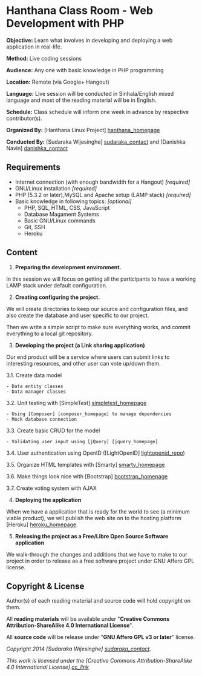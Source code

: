 Hanthana Class Room - Web Development with PHP
==============================================

__Objective:__ Learn what involves in developing and deploying a web
application in real-life.

__Method:__ Live coding sessions

__Audience:__ Any one with basic knowledge in PHP programming

__Location:__ Remote (via Google+ Hangout)

__Language:__ Live session will be conducted in Sinhala/English mixed
language and most of the reading material will be in English.

__Schedule:__ Class schedule will inform one week in advance by respective contributor(s).

__Organized By:__ [Hanthana Linux Project] [hanthana_homepage]

__Conducted By:__ [Sudaraka Wijesinghe] [sudaraka_contact] and [Danishka Navin]
[danishka_contact]


Requirements
------------

  - Internet connection (with enough bandwidth for a Hangout) _[required]_
  - GNU/Linux installation  _[required]_
  - PHP (5.3.2 or later),MySQL and Apache setup (LAMP stack) _[required]_
  - Basic knowledge in following topics: _[optional]_
    - PHP, SQL, HTML, CSS, JavaScript
    - Database Magament Systems
    - Basic GNU/Linux commands
    - Git, SSH
    - Heroku

Content
-------

1. __Preparing the development environment.__

  In this session we will focus on getting all the participants to have a
  working LAMP stack under default configuration.

2. __Creating configuring the project.__

  We will create directories to keep our source and configuration files, and
  also create the database and user specific to our project.

  Then we write a simple script to make sure everything works, and commit
  everything to a local git repository.

3. __Developing the project (a Link sharing application)__

  Our end product will be a service where users can submit links to interesting
  resources, and other user can vote up/down them.

  3.1. Create data model

    - Data entity classes
    - Data manager classes

  3.2. Unit testing with [SimpleTest] [simpletest_homepage]

    - Using [Composer] [composer_homepage] to manage dependencies
    - Mock database connection

  3.3. Create basic CRUD for the model

    - Validating user input using [jQuery] [jquery_homepage]

  3.4. User authentication using OpenID ([LightOpenID] [lightopenid_repo])

  3.5. Organize HTML templates with [Smarty] [smarty_homepage]

  3.6. Make things look nice with [Bootstrap] [bootstrap_homepage]

  3.7. Create voting system with AJAX

4. __Deploying the application__

  When we have a application that is ready for the world to see (a minimum
  viable product), we will publish the web site on to the hosting platform
  [Heroku] [heroku_homepage].

5. __Releasing the project as a Free/Libre Open Source Software application__

  We walk-through the changes and additions that we have to make to our project
  in order to release as a free software project under GNU Affero GPL license.

Copyright & License
-------------------

Author(s) of each reading material and source code will hold copyright on them.

All __reading materials__ will be available under "__Creative Commons
Attribution-ShareAlike 4.0 International License__".

All __source code__ will be release under "__GNU Affero GPL v3 or later__"
license.


_Copyright 2014 [Sudaraka Wijesinghe] [sudaraka_contact]._

_This work is licensed under the [Creative Commons Attribution-ShareAlike 4.0
International License] [cc_link]_


  [hanthana_homepage]: http://hanthana.org/
  [sudaraka_contact]: http://sudaraka.org/contact
  [danishka_contact]: http://danishkanavin.blogspot.com/
  [lightopenid_repo]: https://gitorious.org/lightopenid
  [simpletest_homepage]: http://simpletest.org/
  [composer_homepage]: https://getcomposer.org/
  [jquery_homepage]: https://jquery.com/
  [bootstrap_homepage]: http://getbootstrap.com/
  [heroku_homepage]: https://www.heroku.com/
  [cc_link]: http://creativecommons.org/licenses/by-sa/4.0/
  [smarty_homepage]: http://www.smarty.net/

